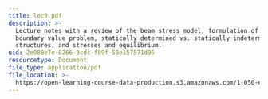 ```yaml
---
title: lec9.pdf
description: >-
  Lecture notes with a review of the beam stress model, formulation of a beam
  boundary value problem, statically determined vs. statically indetermined beam
  structures, and stresses and equilibrium.
uid: 2e080e7e-8266-3cdc-f89f-58e157571d96
resourcetype: Document
file_type: application/pdf
file_location: >-
  https://open-learning-course-data-production.s3.amazonaws.com/1-050-engineering-mechanics-i-fall-2007/2e080e7e82663cdcf89f58e157571d96_lec9.pdf
---
```

